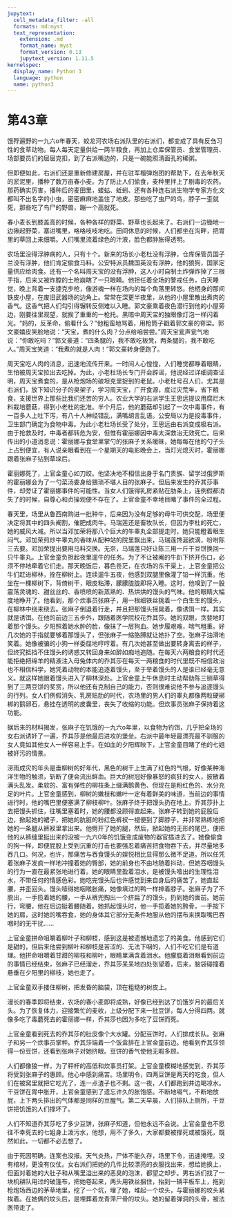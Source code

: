 ```yaml
---
jupytext:
  cell_metadata_filter: -all
  formats: md:myst
  text_representation:
    extension: .md
    format_name: myst
    format_version: 0.13
    jupytext_version: 1.11.5
kernelspec:
  display_name: Python 3
  language: python
  name: python3
---
```

# 第43章 

饿殍遍野的一九六o年春天，蛟龙河农场右派队里的右派们，都变成了具有反刍习性的食草动物。每人每天定量供给一两半粮食，再加上仓库保管员、食堂管理员、场部要员们的层层克扣，到了右派嘴边的，只是一碗能照清面孔的稀粥。 

但即便如此，右派们还是重新修建房屋，并在驻军榴弹炮团的帮助下，在去年秋天的淤泥里，播种了数万亩春小麦。为了防止人们偷食，麦种里拌上了剧毒的农药。那药确实厉害，播种后的麦田里，蝼蛄、蚯蚓、还有各种连右派生物学专家方化文都叫不出名字的小虫，密密麻麻地盖住了地皮。那些吃了虫尸的鸟，脖子一歪就死，那些吃了鸟尸的野兽，蹦一个高就死。 

春小麦长到膝盖高的时候，各种各样的野菜、野草也长起来了。右派们一边锄地一边揪起野菜，塞进嘴里，咯咯吱吱地吃。田间休息的时候，人们都坐在沟畔，把胃里的草回上来细嚼。人们嘴里流着绿色的汁液，脸色都肿胀得透明。 

农场里没得浮肿病的人，只有十个。新来的场长小老杜没有浮肿，仓库保管员国子兰没有浮肿，他们肯定偷食马料。公安特派员魏国英没有浮肿，他的狼狗，国家定量供应给肉食。还有一个名叫周天宝的没有浮肿，这人小时自制土炸弹炸掉了三根手指，后来又被炸膛的土枪崩瞎了一只眼睛。他担任着全场的警戒任务，白天睡觉，晚上背着一支捷克步枪，像游魂一样在场内的每个角落里转悠。他栖身的那间铁皮小屋，在废旧武器场的边角上。常常在深更半夜里，从他的小屋里散出煮肉的香气。这香气把人们勾引得辗转反侧难以入睡。郭文豪乘着夜色潜行到他的小屋旁边，刚要往里观望，就挨了重重的一枪托。黑暗中周天宝的独眼像灯泡一样闪着光。“妈的，反革命，偷看什么？”他粗蛮地骂着，用枪筒子戳着郭文豪的脊梁。郭文豪嬉皮笑脸地说：“天宝，煮的什么肉？分点给咱尝尝。”周天宝瓮声瓮气地说：“你敢吃吗？”郭文豪道：“四条腿的，我不敢吃板凳，两条腿的，我不敢吃人。”周天宝笑道：“我煮的就是人肉！”郭文豪转身便跑了。 

周天宝吃人肉的消息，迅速地流传开来。一时间人心惶惶，人们睡觉都睁着眼睛，生怕被周天宝拉出去吃掉。为此，小老杜场长专门开会辟谣，他说经过详细调查证明，周天宝煮食的，是从枪炮场的破坦克里捉到的老鼠。小老杜号召人们，尤其是右派们，放下知识分子的臭架子，学习周天宝，广开食源，度过灾荒年，省下粮食，支援世界上那些比我们还苦的穷人。农业大学的右派学生王思远提议用腐烂木料栽培蘑菇，得到小老杜的批准。半个月后，他的蘑菇却引起了一次中毒事件，有一百多人上吐下泻，有八十人神经错乱，满嘴胡言乱语。公安局以为是投毒事件，卫生部门确定为食物中毒。为此小老杜场长受了处分，王思远由右派变成极右派。由于抢救及时，中毒者都转危为安，但惟有霍丽娜因中毒太深救治无效死亡。后来传出的小道消息说：霍丽娜与食堂里掌勺的张麻子关系暧昧，她每每在他的勺子头上占到便宜，有人说亲眼看到在一个星期天的电影晚会上，当灯光熄灭时，霍丽娜跟着张麻子钻到草垛后。 

霍丽娜死了，上官金童心如刀绞。他坚决地不相信出身于名门贵族、留学过俄罗斯的霍丽娜会为了一勺菜汤委身给猥琐不堪人目的张麻子。但后来发生的乔其莎事件，却旁证了霍丽娜事件的可能性。当女人们饿得乳房紧贴在肋条上，连例假都消失了的时候，自尊心和贞操观便不存在了。上官金童不幸地目睹了事件的全过程。 

春天里，场里从鲁西南购进一批种牛，后来因为没有足够的母牛可供交配，场里便决定将其中的四头阉割，催肥成肉牛。马瑞莲还是畜牧队长，但因为李杜的死亡，她的威风大减。所以当邓加荣将那八个巨大的牛睾丸全部提走时，她只能瞪着眼生闷气。邓加荣煎炒牛睾丸的香味从配种站的院里飘出来，马瑞莲馋涎欲滴，吩咐陈三去要。邓加荣提出要用马料交换。无奈，马瑞莲只好让陈三用一斤干豆饼换回一只牛睾丸。上官金童负担起夜里遛牛的任务。为了不让被阉的牛趴下挤开伤口，必须不停地牵着它们走。那天晚饭后，暮色苍茫，在农场的东干渠上，上官金童把公牛们赶进柳林，拴在柳树上。连续遛牛五夜，他感到双腿里像灌了铅一样沉重。他坐在一棵柳树下，背倚树干，眼皮粘滞，朦朦胧胧即将入睡。这时，他嗅到了一股震荡灵魂的、甜丝丝的、香喷喷的新蒸熟的、热烘烘的馒头的气味。他的眼睛大幅度地睁开了。他看到，那个炊事员张麻子，用一根细铁丝挑着一个白生生的馒头，在柳林中绕来绕去。张麻子倒退着行走，并且把那馒头摇晃着，像诱饵一样。其实就是诱饵。在他的前边三五步外，跟随着医学院校花乔其莎。她的双眼，贪婪地盯着那个馒头。夕阳照着她水肿的脸，像抹了一层狗血。她步履艰难，喘气粗重。好几次她的手指就要够着那馒头了，但张麻子一缩胳膊就让她扑了空。张麻子油滑地笑着。她像被骗的小狗一样委屈地哼哼着。有几次她甚至做出要转身离去的样子，但终究抵挡不住馒头的诱惑又转回身来如醉如痴地追随。在每天六两粮食的时代还能拒绝把绵羊的精液注入母兔体内的乔其莎在每天一两粮食的时代里既不相信政治也不相信科学，她凭着动物的本能追逐着馒头，至于举着馒头的人是谁已经毫无意义。就这样她跟着馒头进入了柳林深处。上官金童上午休息时主动帮助陈三铡草得到了三两豆饼的奖赏，所以他还有克制自己的能力，否则很难说他不参与追逐馒头的行列。女人们例假消失、乳房贴肋的时代，农场里的男人们的睾丸都像两粒硬梆梆的鹅卵石，悬挂在透明的皮囊里，丧失了收缩的功能。但炊事员张麻子保持着这功能。 

据后来的材料揭发，张麻子在饥饿的一九六o年里，以食物为钓饵，几乎把全场的女右派诱奸了一遍，乔其莎是他最后进攻的堡垒。右派中最年轻最漂亮最不驯服的女人竟如其他女人一样容易上手。在如血的夕阳辉映下，上官金童目睹了他的七姐被奸污的情景。 

涝雨成灾的年头是垂柳树的好年代，黑色的树干上生满了红色的气根，好像某种海洋生物的触须，斩断了便会流出鲜血。巨大的树冠好像暴怒的疯狂的女人，披散着满头乱发。柔软的、富有弹性的柳枝条上缀满鹅黄色、但现在是粉红色的、水分充足的叶片。上官金童感到，柳树的嫩枝和嫩叶一定有着鲜美的味道，当前边的事情进行时，他的嘴巴里便塞满了柳枝柳叶。张麻子终于把馒头扔在地上。乔其莎扑上去把馒头抓住，往嘴里塞着时，她的腰都没顾得直起来。张麻子转到她的屁股后边，掀起她的裙子，把她的肮脏的粉红色裤衩一褪便到了脚脖子，并非常熟练地把她的一条腿从裤衩里拿出来。他劈开了她的腿，然后，掀起她的无形的尾巴，便把他的从裤缝里挺出来的没被一九六0年的饥饿变成废物的器官插进去了。她像偷食的狗一样，即便屁股上受到沉重的打击也要强忍着痛苦把食物吞下去，并尽量地多吞几口。何况，也许，那痛苦与吞食馒头的娱悦相比显得那么微不足道。所以任凭着张麻子发疯一样地冲撞着她的臀部，她的前身也不由地随着抖动，但她吞咽馒头的行为一直在最紧张地进行着。她的眼睛里盈着泪水，是被馒头噎出的生理性泪水，不带任何的情感色彩。她吃完馒头后也许感觉到来自身后的痛苦了，她直起腰，并歪回头。馒头噎得她咽喉胀痛，她像填过的鸭一样抻着脖子。张麻子为了不脱出，一手揽着她的腰，一手从裤兜掏出一个挤扁了的馒头，扔到她的面前。她前行，弯腰，他在后边挺着腰随着。她抓起馒头时，他一手揽着她的胯骨，一手按下她的肩，这时她的嘴吞食，她的身体其它部分无条件地服从他的摆布来换取嘴巴吞咽时的无干扰…… 

上官金童拼命咀嚼着柳叶子和柳枝，感到这是被遗憾地遗忘了的美食。他感到它们是甜的，但后来他尝到柳叶和柳枝是苦涩的、无法下咽的，人们不吃它们是有道理。他拼命咀嚼着甘甜的柳枝和柳叶，眼睛里满含着泪水。他朦胧着泪眼看到前边的事情已经结束，张麻子已经溜走，乔其莎呆呆地四处张望着，后来，脑袋碰撞着悬垂在夕阳里的柳枝，她也走了。 

上官金童双手搂住柳树，把发昏的脑袋，顶在粗糙的树皮上。 

漫长的春季即将结束，农场的春小麦即将成熟，好像已经到达了饥饿岁月的最后关头。为了恢复体力，迎接繁忙的麦收，上级分配下来一批豆饼，每人分得四两。就像多吃了毒蘑死去的霍丽娜一样，乔其莎也因为多吃了豆饼而死。 

上官金童看到死去的乔其莎的肚皮像个大水罐。分配豆饼时，人们排成长队。张麻子和另一个炊事员掌秤。乔其莎端着一个饭盒排在上官金童前边。他看到乔其莎领得一份豆饼，还看到张麻子对她挤眼。豆饼的香气使他无暇多顾。 

人们都像狼一样，为了秤杆的高低和炊事员打架。上官金童模糊地感觉到，乔其莎将受到张麻子的惠顾。他心中感到痛苦。场里明令，四两豆饼是两天的吃食，但人们在被窝里就把它吃光了，连一点渣子也不剩。这一夜，人们都跑到井边喝凉水。干豆饼在胃中胀开，上官金童感到了遗忘许久的胀饱感。不断地嗝气，不断地放屁，上下两头排出的气体都是同样的豆腥气。第二天早晨，人们排队上厕所，干豆饼把饥饿的人们撑坏了。 

人们不知道乔其莎吃了多少豆饼，张麻子知道，但他永远不会说。上官金童也不愿往不幸死去的七姐身上泼污水，他想，用不了多久，大家都要被撑死或被饿死，既然如此，一切都不必去想了。 

由于死因明确，连案也没报。天气炎热，尸体不能久存，场里下令，迅速掩埋。没有棺材，更没有仪仗。女右派们把她的几件比较漂亮的衣服找出来，想给她换上，但面对着她的大肚子和从嘴里溢出来的恶臭的泡沫，都望之却步。男右派们找了一块机耕队用过的破篷布，把她卷起来，两头用铁丝捆住，抬到一辆平板车上，拖到枪炮场西边的茅草地里，挖了一个坑，埋了她，堆起一个坟头，与霍丽娜的坟头紧挨着。在她俩的坟头后，是埋葬着龙青萍尸骨的坟头。她的留着弹洞的头骨，被法医带走了。 

